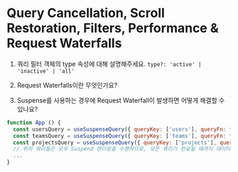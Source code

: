 # Query Cancellation, Scroll Restoration, Filters, Performance & Request Waterfalls

1. 쿼리 필터 객체의 type 속성에 대해 설명해주세요.
   `type?: 'active' | 'inactive' | 'all'`

2. Request Waterfalls이란 무엇인가요?

3. Suspense를 사용하는 경우에 Request Waterfall이 발생하면 어떻게 해결할 수 있나요?

```js
function App () {
  const usersQuery = useSuspenseQuery({ queryKey: ['users'], queryFn: fetchUsers })
  const teamsQuery = useSuspenseQuery({ queryKey: ['teams'], queryFn: fetchTeams })
  const projectsQuery = useSuspenseQuery({ queryKey: ['projects'], queryFn: fetchProjects })
  // 위의 쿼리들은 모두 Suspend 렌더링을 수행하므로, 모든 쿼리가 완료될 때까지 데이터가 렌더링되지 않습니다
  ...
}
```
